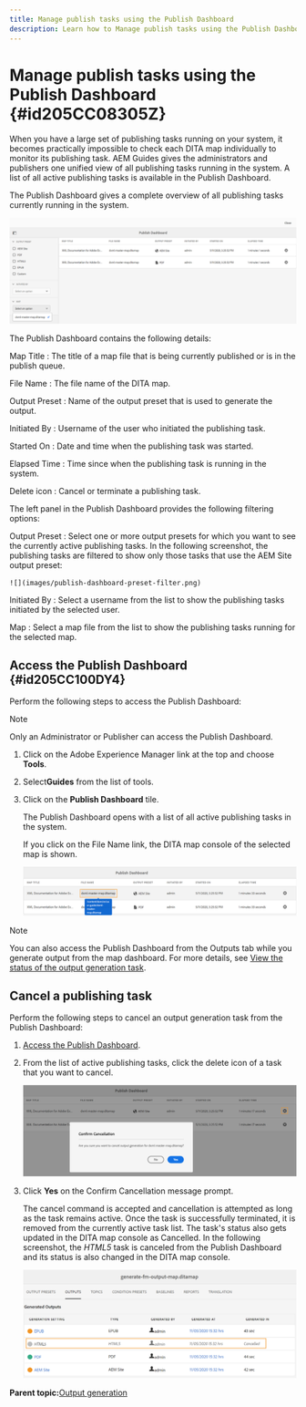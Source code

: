 ```yaml
---
title: Manage publish tasks using the Publish Dashboard
description: Learn how to Manage publish tasks using the Publish Dashboard
---
```


# Manage publish tasks using the Publish Dashboard {#id205CC08305Z}

When you have a large set of publishing tasks running on your system, it becomes practically impossible to check each DITA map individually to monitor its publishing task. AEM Guides gives the administrators and publishers one unified view of all publishing tasks running in the system. A list of all active publishing tasks is available in the Publish Dashboard.

The Publish Dashboard gives a complete overview of all publishing tasks currently running in the system.

![](images/publish-dashboard.png)

The Publish Dashboard contains the following details:

Map Title
:   The title of a map file that is being currently published or is in the publish queue.

File Name
:   The file name of the DITA map.

Output Preset
:   Name of the output preset that is used to generate the output.

Initiated By
:   Username of the user who initiated the publishing task.

Started On
:   Date and time when the publishing task was started.

Elapsed Time
:   Time since when the publishing task is running in the system.

Delete icon
:   Cancel or terminate a publishing task.

The left panel in the Publish Dashboard provides the following filtering options:

Output Preset
:   Select one or more output presets for which you want to see the currently active publishing tasks. In the following screenshot, the publishing tasks are filtered to show only those tasks that use the AEM Site output preset:

    ![](images/publish-dashboard-preset-filter.png)

Initiated By
:   Select a username from the list to show the publishing tasks initiated by the selected user.

Map
:   Select a map file from the list to show the publishing tasks running for the selected map.

## Access the Publish Dashboard {#id205CC100DY4}

Perform the following steps to access the Publish Dashboard:

>[!NOTE]
>
> Only an Administrator or Publisher can access the Publish Dashboard.

1.  Click on the Adobe Experience Manager link at the top and choose **Tools**.

1.  Select**Guides** from the list of tools.

1.  Click on the **Publish Dashboard** tile.

    The Publish Dashboard opens with a list of all active publishing tasks in the system.

    If you click on the File Name link, the DITA map console of the selected map is shown.

    ![](images/publish-dashboard-click-filename-link.png)


>[!NOTE]
>
> You can also access the Publish Dashboard from the Outputs tab while you generate output from the map dashboard. For more details, see [View the status of the output generation task](generate-output-for-a-dita-map.md#viewing_output_history).

## Cancel a publishing task 

Perform the following steps to cancel an output generation task from the Publish Dashboard:

1.  [Access the Publish Dashboard](#id205CC100DY4).

1.  From the list of active publishing tasks, click the delete icon of a task that you want to cancel.

    ![](images/publish-dashboard-cancel-task.png)

1.  Click **Yes** on the Confirm Cancellation message prompt.

    The cancel command is accepted and cancellation is attempted as long as the task remains active. Once the task is successfully terminated, it is removed from the currently active task list. The task's status also gets updated in the DITA map console as Cancelled. In the following screenshot, the *HTML5* task is canceled from the Publish Dashboard and its status is also changed in the DITA map console.

    ![](images/cancelled-output-task.png)


**Parent topic:**[Output generation](generate-output.md)


